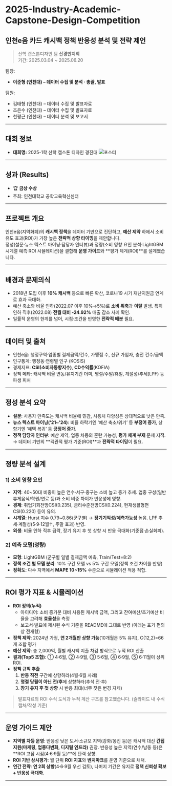 # 2025-Industry-Academic-Capstone-Design-Competition
## 인천e음 카드 캐시백 정책 반응성 분석 및 전략 제언
> 산학 캡스톤디자인 팀 **산경만지회**   
> 기간: 2025.03.04 ~ 2025.06.20 

팀장:
- **이준형 (인천대) –  데이터 수집 및 분석 · 총괄, 발표**

팀원:
- 김태형 (인천대) – 데이터 수집 및 발표자료
- 조은수 (인천대) – 데이터 수집 및 발표자료
- 천평근 (인천대) – 데이터 분석 및 보고서 
---

## 대회 정보
- **대회명:** 2025-1학 산학 캡스톤 디자인 경진대
![포스터](https://safety.inu.ac.kr/CrossEditor/binary/images/000182/[%ED%81%AC%EA%B8%B0%EB%B3%80%ED%99%98]2025-1_%EC%82%B0%ED%95%99_%EC%BA%A1%EC%8A%A4%ED%86%A4_%EB%94%94%EC%9E%90%EC%9D%B8_%EA%B2%BD%EC%A7%84%EB%8C%80%ED%9A%8C_%ED%8F%AC%EC%8A%A4%ED%84%B0.jpg)
---

## 성과 (Results)
- 🏆 **금상 수상**
- 주최: 인천대학교 공학교육혁신센터 
---


## 프로젝트 개요
인천e음(지역화폐)의 **캐시백 정책**을 데이터 기반으로 진단하고, **예산 제약** 하에서 소비 유도 효과(ROI)가 가장 높은 **전략적 상향 타이밍**을 제안합니다.  
정성(설문·뉴스 텍스트 마이닝·담당자 인터뷰)과 정량(소비 영향 요인 분석·LightGBM 시계열 예측·ROI 시뮬레이션)을 결합해 **운영 가이드**와 **평가 체계(ROI)**를 설계했습니다. 

---

## 배경과 문제의식
- 2018년 도입 이후 **10% 캐시백** 등으로 빠른 확산, 코로나19 시기 재난지원금 연계로 효과 극대화.  
- 예산 축소와 비율 인하(2022.07 이후 10%→5%)로 **소비 위축**과 **이탈** 발생. 특히 인하 직후(2022.08) **전월 대비 -24.92%** 매출 감소 사례 확인.  
- 일률적 운영의 한계를 넘어, 시점·조건을 반영한 **전략적 배분** 필요.

---

## 데이터 및 출처
- 인천e음: 행정구역·업종별 결제금액/건수, 가맹점 수, 신규 가입자, 충전 건수/금액  
- 인구통계: 행정동·연령별 인구 (KOSIS)  
- 경제지표: **CSI(소비자동향지수)**, **CD수익률**(KOFIA)  
- 정책 메타: 캐시백 비율 변동/유지기간 더미, 명절/주말/휴일, 계절성/추세(LPF) 등 파생 피처

---

## 정성 분석 요약
- **설문**: 사용자 만족도는 캐시백 비율에 민감, 사용처 다양성은 상대적으로 낮은 만족.  
- **뉴스 텍스트 마이닝(’21~’24)**: 비율 하락기엔 ‘예산 축소/위기’ 등 **부정어 증가**, 상향기엔 ‘혜택 복귀’ 등 **긍정어 증가**.  
- **정책 담당자 인터뷰**: 예산 제약, 업종 차등의 혼란 가능성, **평가 체계 부재** 문제 지적.  
→ 데이터 기반의 **객관적 평가 기준(ROI)**과 **전략적 타이밍**이 필요.

---

## 정량 분석 설계
### 1) 소비 영향 요인
- **지역**: 40~50대 비중이 높은 연수·서구·중구는 소비 높고 증가 추세. 업종 구성(일반휴게음식/학원/연료 등)과 소비 비중 차이가 반응성에 영향.  
- **경제**: 취업기회전망CSI(0.235), 금리수준전망CSI(0.224), 현재생활형편CSI(0.220) 등이 유의.  
- **시계열**: Hurst 지수 0.79~0.86(군구별) → **장기기억성/예측가능성** 높음. LPF 추세·계절성(5·9·12월↑, 주말 효과) 반영.  
- **외생**: 비율 인하 직후 급락, 장기 유지 후 첫 상향 시 반응 극대화(기준점·손실회피). 

### 2) 예측 모델(정량)
- **모형**: LightGBM (군구별 일별 결제금액 예측, Train/Test=8:2)  
- **정책 조건 별 모델 분리**: 10% 구간 모델 vs 5% 구간 모델(정책 조건 차이를 반영)  
- **정확도**: 다수 지역에서 **MAPE 10~15%** 수준으로 시뮬레이션 적용 적합.

---

## ROI 평가 지표 & 시뮬레이션
- **ROI 정의(누적)**  
  - 아이디어: 소비 증가분 대비 사용된 캐시백 금액, 그리고 잔여예산/초기예산 비율을 고려해 **효율성**을 측정  
  - 보고서·발표에 제시된 수식 기준을 README에 그대로 반영 (아래는 표기 편의상 전개형)  
- **정책 제약**: 2024년 가정, **연 2개월만 상향 가능**(10개월은 5% 유지), C(12,2)=66개 조합 평가  
- **예산 제약**: 총 2,000억, 월별 캐시백 지출 차감 방식으로 누적 ROI 산출  
- **결과(Top5 조합)**: ① 4·6월, ② 4·9월, ③ 5·6월, ④ 6·9월, ⑤ 6·11월이 상위 ROI.  
- **정책 규칙 추출**  
  1) **반등 직전** 구간에 상향하라(4월·6월 사례)  
  2) **명절 당월이 아닌 전/후**에 상향하라(추석 전·후)  
  3) **장기 유지 후 첫 상향** 시 반응 최대(너무 잦은 변경 자제) 

> 발표자료의 ROI 수식 도식과 누적 계산 구조를 참고했습니다. (슬라이드 내 수식 캡처/작성 기준)

---

## 운영 가이드 제안
- **지역별 차등 운영**: 반응성 낮은 도서·소규모 지역(강화/옹진 등)은 캐시백 대신 **간접지원(마케팅, 업종다변화, 디지털 인프라)** 권장. 반응성 높은 지역(연수/남동 등)은 **ROI 고점 시점(4·6·9월 등)**에 탄력 상향.  
- **ROI 기반 상시평가**: 월 단위 **ROI 지표**와 **벤치마크**를 운영 기준으로 채택.  
- **연간 전략**: **연 2회 상향**(4·6·9월 우선 검토), 나머지 기간은 유지로 **정책 신뢰성 확보 + 반응성 극대화**.

---

